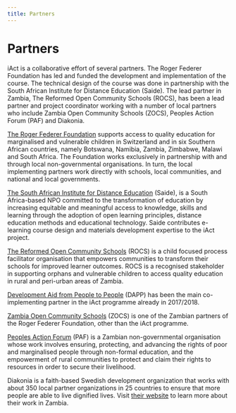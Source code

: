 ```yaml
---
title: Partners
---
```


# Partners

iAct is a collaborative effort of several partners. The Roger Federer Foundation has led and funded the development and implementation of the course. The technical design of the course was done in partnership with the South African Institute for Distance Education  (Saide). The lead partner in Zambia, The Reformed Open Community Schools (ROCS), has been a lead partner and project coordinator working with a number of local partners who include Zambia Open Community Schools (ZOCS), Peoples Action Forum (PAF) and Diakonia. 

[The Roger Federer Foundation](https://www.rogerfedererfoundation.org) supports access to quality education for marginalised and vulnerable children in Switzerland and in six Southern African countries, namely Botswana, Namibia, Zambia, Zimbabwe, Malawi and South Africa. The Foundation works exclusively in partnership with and through local non-governmental organisations. In turn, the local implementing partners work directly with schools, local communities, and national and local governments. 

[The South African Institute for Distance Education](http://www.saide.org.za) (Saide), is a South Africa-based NPO committed to the transformation of education by increasing equitable and meaningful access to knowledge, skills and learning through the adoption of open learning principles, distance education methods and educational technology. Saide contributes e-learning course design and materials development expertise to the iAct project.

[The Reformed Open Community Schools](http://www.rocsedu.org) (ROCS) is a child focused process facilitator organisation that empowers communities to transform their schools for improved learner outcomes. ROCS is a recognised stakeholder in supporting orphans and vulnerable children to access quality education in rural and peri-urban areas of Zambia. 

[Development Aid from People to People](http://www.dappzambia.org) (DAPP) has been the main co-implementing partner in the iAct programme already in 2017/2018. 

[Zambia Open Community Schools](http://zambiaopencommunityschools.com) (ZOCS) is one of the Zambian partners of the Roger Federer Foundation, other than the iAct programme. 

[Peoples Action Forum](http://paf.org.zm/?v=70f73ee5133f) (PAF) is a Zambian non-governmental organisation whose work involves ensuring, protecting, and advancing the rights of poor and marginalised people through non-formal education, and the empowerment of rural communities to protect and claim their rights to resources in order to secure their livelihood. 

Diakonia is a faith-based Swedish development organization that works with about 350 local partner organizations in 25 countries to ensure that more people are able to live dignified lives. Visit [their website](https://www.diakonia.se/en/Where-we-work/Africa/Zambia/) to learn more about their work in Zambia.
